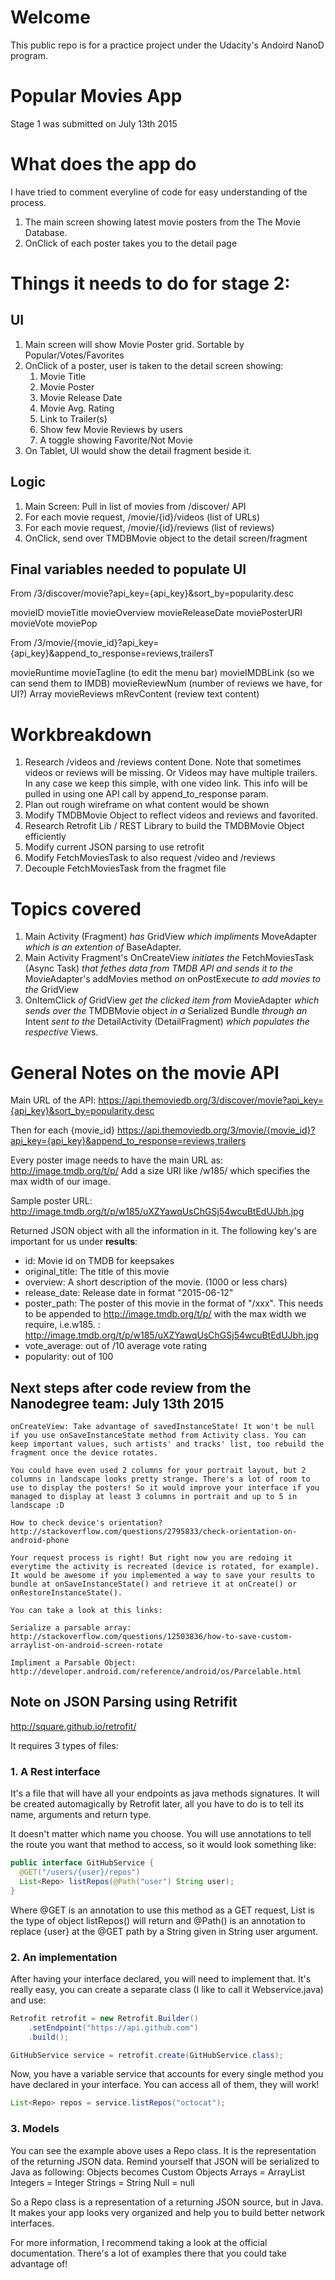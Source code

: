 # Welcome

This public repo is for a practice project under the Udacity's Andoird NanoD program.

# Popular Movies App

Stage 1 was submitted on July 13th 2015

# What does the app do

I have tried to comment everyline of code for easy understanding of the process.

1. The main screen showing latest movie posters from the The Movie Database.
2. OnClick of each poster takes you to the detail page

# Things it needs to do for stage 2:

## UI

1. Main screen will show Movie Poster grid. Sortable by Popular/Votes/Favorites
2. OnClick of a poster, user is taken to the detail screen showing:
    1. Movie Title
    2. Movie Poster
    3. Movie Release Date
    4. Movie Avg. Rating
    5. Link to Trailer(s)
    6. Show few Movie Reviews by users
    7. A toggle showing Favorite/Not Movie
3. On Tablet, UI would show the detail fragment beside it.

## Logic

1. Main Screen: Pull in list of movies from /discover/ API
2. For each movie request, /movie/{id}/videos (list of URLs)
3. For each movie request, /movie/{id}/reviews (list of reviews)
4. OnClick, send over TMDBMovie object to the detail screen/fragment

## Final variables needed to populate UI

From /3/discover/movie?api_key={api_key}&sort_by=popularity.desc

movieID
movieTitle
movieOverview
movieReleaseDate
moviePosterURI
movieVote
moviePop

From /3/movie/{movie_id}?api_key={api_key}&append_to_response=reviews,trailersT

movieRuntime
movieTagline (to edit the menu bar)
movieIMDBLink (so we can send them to IMDB)
movieReviewNum (number of reviews we have, for UI?)
Array movieReviews
    mRevContent (review text content)




# Workbreakdown

1. Research /videos and /reviews content
    Done. Note that sometimes videos or reviews will be missing. Or Videos may have multiple trailers. In any case we keep this simple, with one video link. This info will be pulled in using one API call by append_to_response param.
2. Plan out rough wireframe on what content would be shown
3. Modify TMDBMovie Object to reflect videos and reviews and favorited.
4. Research Retrofit Lib / REST Library to build the TMDBMovie Object efficiently
5. Modify current JSON parsing to use retrofit
6. Modify FetchMoviesTask to also request /video and /reviews
7. Decouple FetchMoviesTask from the fragmet file

# Topics covered

1. Main Activity (Fragment) *has* GridView *which impliments* MoveAdapter *which is an extention of* BaseAdapter.
2. Main Activity Fragment's OnCreateView *initiates the* FetchMoviesTask (Async Task) *that fethes data from TMDB API and sends it to the* MovieAdapter's addMovies method *on* onPostExecute *to add movies to the* GridView
3. OnItemClick *of* GridView *get the clicked item from* MovieAdapter *which sends over the* TMDBMovie object *in a* Serialized Bundle *through an* Intent *sent to the* DetailActivity (DetailFragment) *which populates the respective* Views.

# General Notes on the movie API

Main URL of the API: https://api.themoviedb.org/3/discover/movie?api_key={api_key}&sort_by=popularity.desc

Then for each {movie_id} https://api.themoviedb.org/3/movie/{movie_id}?api_key={api_key}&append_to_response=reviews,trailers

Every poster image needs to have the main URL as: http://image.tmdb.org/t/p/
Add a size URI like /w185/ which specifies the max width of our image.

Sample poster URL: http://image.tmdb.org/t/p/w185/uXZYawqUsChGSj54wcuBtEdUJbh.jpg

Returned JSON object with all the information in it. The following key's are important for us under **results**:

* id: Movie id on TMDB for keepsakes
* original_title: The title of this movie
* overview: A short description of the movie. (1000 or less chars)
* release_date: Release date in format "2015-06-12"
* poster_path: The poster of this movie in the format of "/xxx". This needs to be appended to http://image.tmdb.org/t/p/ with the max width we require, i.e.w185. : http://image.tmdb.org/t/p/w185/uXZYawqUsChGSj54wcuBtEdUJbh.jpg
* vote_average: out of /10 average vote rating
* popularity: out of 100

## Next steps after code review from the Nanodegree team: July 13th 2015

    onCreateView: Take advantage of savedInstanceState! It won't be null if you use onSaveInstanceState method from Activity class. You can keep important values, such artists' and tracks' list, too rebuild the fragment once the device rotates.

    You could have even used 2 columns for your portrait layout, but 2 columns in landscape looks pretty strange. There's a lot of room to use to display the posters! So it would improve your interface if you managed to display at least 3 columns in portrait and up to 5 in landscape :D

    How to check device's orientation? http://stackoverflow.com/questions/2795833/check-orientation-on-android-phone

    Your request process is right! But right now you are redoing it everytime the activity is recreated (device is rotated, for example). It would be awesome if you implemented a way to save your results to bundle at onSaveInstanceState() and retrieve it at onCreate() or onRestoreInstanceState().

    You can take a look at this links:

    Serialize a parsable array: http://stackoverflow.com/questions/12503836/how-to-save-custom-arraylist-on-android-screen-rotate

    Impliment a Parsable Object: http://developer.android.com/reference/android/os/Parcelable.html

## Note on JSON Parsing using Retrifit
http://square.github.io/retrofit/

It requires 3 types of files:

### 1. A Rest interface
It's a file that will have all your endpoints as java methods signatures. It will be created automagically by Retrofit later, all you have to do is to tell its name, arguments and return type.

It doesn't matter which name you choose. You will use annotations to tell the route you want that method to access, so it would look something like:

```java
public interface GitHubService {
  @GET("/users/{user}/repos")
  List<Repo> listRepos(@Path("user") String user);
}
```

Where @GET is an annotation to use this method as a GET request, List<Repo> is the type of object listRepos() will return and @Path() is an annotation to replace {user} at the @GET path by a String given in String user argument.

### 2. An implementation
After having your interface declared, you will need to implement that. It's really easy, you can create a separate class (I like to call it Webservice.java) and use:

```java
Retrofit retrofit = new Retrofit.Builder()
    .setEndpoint("https://api.github.com")
    .build();
```

```java
GitHubService service = retrofit.create(GitHubService.class);
```

Now, you have a variable service that accounts for every single method you have declared in your interface. You can access all of them, they will work!

```java
List<Repo> repos = service.listRepos("octocat");
```

### 3. Models
You can see the example above uses a Repo class. It is the representation of the returning JSON data. Remind yourself that JSON will be serialized to Java as following:
Objects becomes Custom Objects
Arrays = ArrayList<T>
Integers = Integer
Strings = String
Null = null

So a Repo class is a representation of a returning JSON source, but in Java. It makes your app looks very organized and help you to build better network interfaces.

For more information, I recommend taking a look at the official documentation. There's a lot of examples there that you could take advantage of!
​
